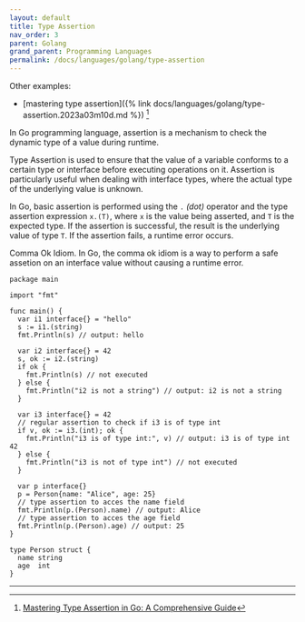 ```yaml
---
layout: default
title: Type Assertion
nav_order: 3
parent: Golang
grand_parent: Programming Languages
permalink: /docs/languages/golang/type-assertion
---
```


Other examples:
- [mastering type assertion]({% link docs/languages/golang/type-assertion.2023a03m10d.md %}) [^1]

In Go programming language, assertion is a mechanism to check the dynamic type of a value during runtime.

Type Assertion is used to ensure that the value of a variable conforms to a certain type or interface before executing operations on it.
Assertion is particularly useful when dealing with interface types, where the actual type of the underlying value is unknown.

In Go, basic assertion is performed using the `.` _(dot)_ operator and the type assertion expression `x.(T)`, where `x` is the value being asserted, and `T` is the expected type. If the assertion is successful, the result is the underlying value of type `T`. If the assertion fails, a runtime error occurs.

Comma Ok Idiom. In Go, the comma ok idiom is a way to perform a safe assetion on an interface value without causing a runtime error.

```golang
package main

import "fmt"

func main() {
  var i1 interface{} = "hello"
  s := i1.(string)
  fmt.Println(s) // output: hello

  var i2 interface{} = 42
  s, ok := i2.(string)
  if ok {
    fmt.Println(s) // not executed
  } else {
    fmt.Println("i2 is not a string") // output: i2 is not a string
  }

  var i3 interface{} = 42
  // regular assertion to check if i3 is of type int
  if v, ok := i3.(int); ok {
    fmt.Println("i3 is of type int:", v) // output: i3 is of type int 42
  } else {
    fmt.Println("i3 is not of type int") // not executed
  }

  var p interface{}
  p = Person{name: "Alice", age: 25}
  // type assertion to acces the name field
  fmt.Println(p.(Person).name) // output: Alice
  // type assertion to acces the age field
  fmt.Println(p.(Person).age) // output: 25
}

type Person struct {
  name string
  age  int
}
```

----

[^1]: [Mastering Type Assertion in Go: A Comprehensive Guide](https://medium.com/@jamal.kaksouri/mastering-type-assertion-in-go-a-comprehensive-guide-216864b4ea4d)
